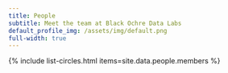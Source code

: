 ```yaml
---
title: People
subtitle: Meet the team at Black Ochre Data Labs
default_profile_img: /assets/img/default.png
full-width: true
---
```

<html>
<style>

 .grid { 
  display: grid;
  grid-template-columns: auto auto auto;
  grid-template-rows: 1fr;
  grid-gap: 10px;
  align-items: center
  }

</style>

<main class="grid">
{% include list-circles.html items=site.data.people.members %}
</main>
</html>
